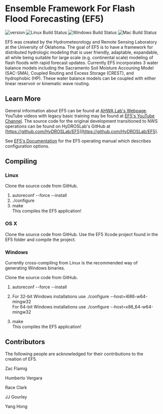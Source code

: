 Ensemble Framework For Flash Flood Forecasting (EF5)
===
![version](https://img.shields.io/badge/version-1.2.5-blue.svg?style=flat) ![Linux Build Status](https://img.shields.io/github/actions/workflow/status/AHWALab/EF5/build.yml?label=Linux%20Build%20Status&branch=v1.2.5&style=flat) ![Windows Build Status](https://img.shields.io/github/actions/workflow/status/AHWALab/EF5/build.yml?label=Windows%20Build%20Status&branch=v1.2.5&event=push&style=flat&logo=windows) ![Mac Build Status](https://img.shields.io/github/actions/workflow/status/AHWALab/EF5/build.yml?label=Mac%20Build%20Status&branch=v1.2.5&event=push&style=flat&logo=apple)

EF5 was created by the Hydrometeorology and Remote Sensing Laboratory at the University of Oklahoma.
The goal of EF5 is to have a framework for distributed hydrologic modeling that is user friendly, adaptable, expandable, all while being suitable for large scale (e.g. continental scale) modeling of flash floods with rapid forecast updates. Currently EF5 incorporates 3 water balance models including the Sacramento Soil Moisture Accouning Model (SAC-SMA), Coupled Routing and Excess Storage (CREST), and hydrophobic (HP). These water balance models can be coupled with either linear reservoir or kinematic wave routing. 

## Learn More

General information about EF5 can be found at [AHWA Lab's Webpage](https://ahwa.lab.uiowa.edu/ensemble-framework-flash-flood-forecasting-ef5). YouTube videos with legacy basic training may be found at [EF5's YouTube Channel](https://www.youtube.com/channel/UCgoGJtdeqHgwoYIRhkgMwog). The source code for the original development transitioned to NWS operations can be found on HyDROSLab's GitHub at [https://github.com/HyDROSLab/EF5](https://github.com/HyDROSLab/EF5).

See [EF5's Documentation](https://ef5docs.readthedocs.io/en/latest/) for the EF5 operating manual which describes configuration options.

## Compiling

### Linux

Clone the source code from GitHub.   
1. autoreconf --force --install   
2. ./configure   
3. make   
   This compiles the EF5 application!

### OS X

Clone the source code from GitHub. Use the EF5 Xcode project found in the EF5 folder and compile the project.

### Windows

Currently cross-compiling from Linux is the recommended way of generating Windows binaries.

Clone the source code from GitHub.

1. autoreconf --force --install
2. For 32-bit Windows installations use ./configure --host=i686-w64-mingw32   
   For 64-bit Windows installations use ./configure --host=x86_64-w64-mingw32

3. make   
   This compiles the EF5 application!

## Contributors

The following people are acknowledged for their contributions to the creation of EF5.

Zac Flamig

Humberto Vergara

Race Clark

JJ Gourley

Yang Hong

